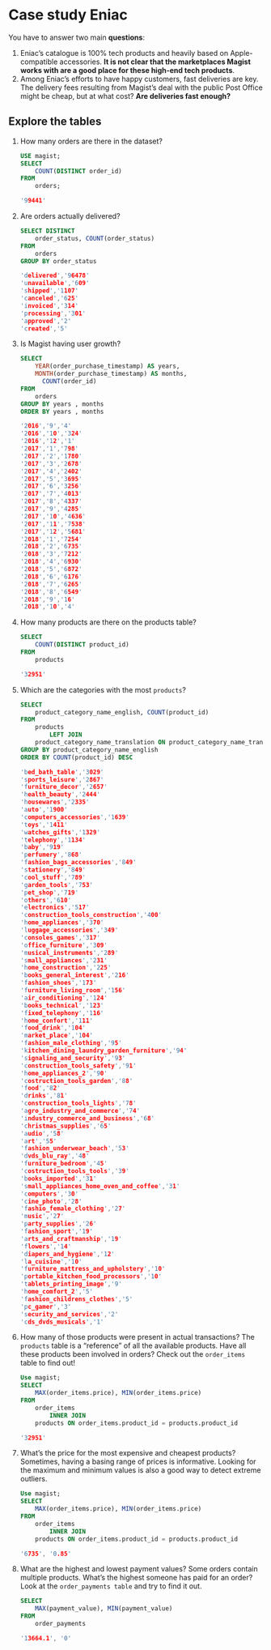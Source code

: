 # Case study Eniac

You have to answer two main **questions**:

1. Eniac’s catalogue is 100% tech products and heavily based on Apple-compatible accessories. **It is not clear that the marketplaces Magist works with are a good place for these high-end tech products**.
2. Among Eniac’s efforts to have happy customers, fast deliveries are key. The delivery fees resulting from Magist’s deal with the public Post Office might be cheap, but at what cost? **Are deliveries fast enough?**

###  

## Explore the tables

1. How many orders are there in the dataset? 

   ```SQL
   USE magist;
   SELECT 
       COUNT(DISTINCT order_id)
   FROM
       orders; 
   ```

   ```c
   '99441'
   ```

   

2. Are orders actually delivered? 

   ```SQL
   SELECT DISTINCT
       order_status, COUNT(order_status)
   FROM
       orders
   GROUP BY order_status
   ```

   ```c
   'delivered','96478'
   'unavailable','609'
   'shipped','1107'
   'canceled','625'
   'invoiced','314'
   'processing','301'
   'approved','2'
   'created','5'
   ```

   

3. Is Magist having user growth? 

   ```sql
   SELECT 
       YEAR(order_purchase_timestamp) AS years,
       MONTH(order_purchase_timestamp) AS months,
         COUNT(order_id)
   FROM
       orders
   GROUP BY years , months
   ORDER BY years , months
   ```

   ```c
   '2016','9','4'
   '2016','10','324'
   '2016','12','1'
   '2017','1','798'
   '2017','2','1780'
   '2017','3','2678'
   '2017','4','2402'
   '2017','5','3695'
   '2017','6','3256'
   '2017','7','4013'
   '2017','8','4337'
   '2017','9','4285'
   '2017','10','4636'
   '2017','11','7538'
   '2017','12','5681'
   '2018','1','7254'
   '2018','2','6735'
   '2018','3','7212'
   '2018','4','6930'
   '2018','5','6872'
   '2018','6','6176'
   '2018','7','6265'
   '2018','8','6549'
   '2018','9','16'
   '2018','10','4'
   
   ```

4. How many products are there on the products table?

   ```sql
   SELECT 
       COUNT(DISTINCT product_id)
   FROM
       products
   ```

   ```c
   '32951'
   ```

5. Which are the categories with the most `products`? 

   ```sql
   SELECT 
       product_category_name_english, COUNT(product_id)
   FROM
       products
           LEFT JOIN
       product_category_name_translation ON product_category_name_translation.product_category_name = products.product_category_name
   GROUP BY product_category_name_english
   ORDER BY COUNT(product_id) DESC
   ```

   ```c
   'bed_bath_table','3029'
   'sports_leisure','2867'
   'furniture_decor','2657'
   'health_beauty','2444'
   'housewares','2335'
   'auto','1900'
   'computers_accessories','1639'
   'toys','1411'
   'watches_gifts','1329'
   'telephony','1134'
   'baby','919'
   'perfumery','868'
   'fashion_bags_accessories','849'
   'stationery','849'
   'cool_stuff','789'
   'garden_tools','753'
   'pet_shop','719'
   'others','610'
   'electronics','517'
   'construction_tools_construction','400'
   'home_appliances','370'
   'luggage_accessories','349'
   'consoles_games','317'
   'office_furniture','309'
   'musical_instruments','289'
   'small_appliances','231'
   'home_construction','225'
   'books_general_interest','216'
   'fashion_shoes','173'
   'furniture_living_room','156'
   'air_conditioning','124'
   'books_technical','123'
   'fixed_telephony','116'
   'home_confort','111'
   'food_drink','104'
   'market_place','104'
   'fashion_male_clothing','95'
   'kitchen_dining_laundry_garden_furniture','94'
   'signaling_and_security','93'
   'construction_tools_safety','91'
   'home_appliances_2','90'
   'costruction_tools_garden','88'
   'food','82'
   'drinks','81'
   'construction_tools_lights','78'
   'agro_industry_and_commerce','74'
   'industry_commerce_and_business','68'
   'christmas_supplies','65'
   'audio','58'
   'art','55'
   'fashion_underwear_beach','53'
   'dvds_blu_ray','48'
   'furniture_bedroom','45'
   'costruction_tools_tools','39'
   'books_imported','31'
   'small_appliances_home_oven_and_coffee','31'
   'computers','30'
   'cine_photo','28'
   'fashio_female_clothing','27'
   'music','27'
   'party_supplies','26'
   'fashion_sport','19'
   'arts_and_craftmanship','19'
   'flowers','14'
   'diapers_and_hygiene','12'
   'la_cuisine','10'
   'furniture_mattress_and_upholstery','10'
   'portable_kitchen_food_processors','10'
   'tablets_printing_image','9'
   'home_comfort_2','5'
   'fashion_childrens_clothes','5'
   'pc_gamer','3'
   'security_and_services','2'
   'cds_dvds_musicals','1'
   ```

6. How many of those products were present in actual transactions? The `products` table is a “reference” of all the available products. Have all these products been involved in orders? Check out the `order_items` table to find out!

   ```sql
   Use magist;
   SELECT 
       MAX(order_items.price), MIN(order_items.price)
   FROM
       order_items
           INNER JOIN
       products ON order_items.product_id = products.product_id
   
   ```

   ```c
   '32951'
   ```

7. What’s the price for the most expensive and cheapest products? Sometimes, having a basing range of prices is informative. Looking for the maximum and minimum values is also a good way to detect extreme outliers.

   ```SQL
   Use magist;
   SELECT 
       MAX(order_items.price), MIN(order_items.price)
   FROM
       order_items
           INNER JOIN
       products ON order_items.product_id = products.product_id
   ```

   ```c
   '6735', '0.85'
   ```

8. What are the highest and lowest payment values? Some orders contain multiple products. What’s the highest someone has paid for an order? Look at the `order_payments table` and try to find it out.

   ```sql
   SELECT 
       MAX(payment_value), MIN(payment_value)
   FROM
       order_payments
   ```

   ```c
   '13664.1', '0'
   ```

   

